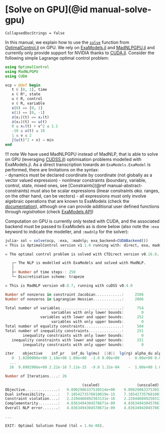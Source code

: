 # [Solve on GPU](@id manual-solve-gpu)

```@meta
CollapsedDocStrings = false
```

In this manual, we explain how to use the [`solve`](@ref) function from [OptimalControl.jl](https://control-toolbox.org/OptimalControl.jl) on GPU. We rely on [ExaModels.jl](https://exanauts.github.io/ExaModels.jl/stable) and [MadNLPGPU.jl](https://github.com/MadNLP/MadNLP.jl) and currently only provide support for NVIDIA thanks to [CUDA.jl](https://github.com/JuliaGPU/CUDA.jl). Consider the following simple Lagrange optimal control problem:

 ```julia
using OptimalControl
using MadNLPGPU
using CUDA

ocp = @def begin
    t ∈ [0, 1], time
    x ∈ R², state
    u ∈ R, control
    v ∈ R, variable
    x(0) == [0, 1]
    x(1) == [0, -1]
    ∂(x₁)(t) == x₂(t)
    ∂(x₂)(t) == u(t)
    0 ≤ x₁(t) + v^2 ≤ 1.1
    -10 ≤ u(t) ≤ 10
    1 ≤ v ≤ 2
    ∫(u(t)^2 + v) → min
end
```

!!! note
    We have used MadNLPGPU instead of MadNLP, that is able to solve on GPU (leveraging [CUDSS.jl](https://github.com/exanauts/CUDSS.jl)) optimisation problems modelled with ExaModels.jl. As a direct transcription towards an `ExaModels.ExaModel` is performed, there are limitations on the syntax:  
    - dynamics must be declared coordinate by coordinate (not globally as a vector valued expression)
    - nonlinear constraints (boundary, variable, control, state, mixed ones, see [Constraints](@ref manual-abstract-constraints) must also be scalar expressions (linear constraints *aka.* ranges, on the other hand, can be vectors)
    - all expressions must only involve algebraic operations that are known to ExaModels (check the [documentation](https://exanauts.github.io/ExaModels.jl/stable)), although one can provide additional user defined functions through *registration* (check [ExaModels API](https://exanauts.github.io/ExaModels.jl/stable/core/#ExaModels.@register_univariate-Tuple%7BAny,%2520Any,%2520Any%7D)) 

Computation on GPU is currently only tested with CUDA, and the associated backend must be passed to ExaModels as is done below (also note the `:exa` keyword to indicate the modeller, and `:madnlp` for the solver):

```julia
julia> sol = solve(ocp, :exa, :madnlp; exa_backend=CUDABackend())
▫ This is OptimalControl version v1.1.0 running with: direct, exa, madnlp.

▫ The optimal control problem is solved with CTDirect version v0.16.0.

   ┌─ The NLP is modelled with ExaModels and solved with MadNLP.
   │
   ├─ Number of time steps⋅: 250
   └─ Discretisation scheme: trapeze

▫ This is MadNLP version v0.8.7, running with cuDSS v0.4.0

Number of nonzeros in constraint Jacobian............:     2506
Number of nonzeros in Lagrangian Hessian.............:     2006

Total number of variables............................:      754
                     variables with only lower bounds:        0
                variables with lower and upper bounds:      252
                     variables with only upper bounds:        0
Total number of equality constraints.................:      504
Total number of inequality constraints...............:      251
        inequality constraints with only lower bounds:        0
   inequality constraints with lower and upper bounds:      251
        inequality constraints with only upper bounds:        0

iter    objective    inf_pr   inf_du lg(mu)  ||d||  lg(rg) alpha_du alpha_pr  ls
   0  1.0200000e+00 1.10e+00 1.00e+00  -1.0 0.00e+00    -  0.00e+00 0.00e+00   0
  ...
  26  9.8902986e+00 2.22e-16 7.11e-15  -9.0 1.32e-04    -  1.00e+00 1.00e+00h  1

Number of Iterations....: 26

                                   (scaled)                 (unscaled)
Objective...............:   9.8902986337530514e+00    9.8902986337530514e+00
Dual infeasibility......:   7.1054273576010019e-15    7.1054273576010019e-15
Constraint violation....:   2.2204460492503131e-16    2.2204460492503131e-16
Complementarity.........:   4.8363494304578671e-09    4.8363494304578671e-09
Overall NLP error.......:   4.8363494304578671e-09    4.8363494304578671e-09

...

EXIT: Optimal Solution Found (tol = 1.0e-08).
```